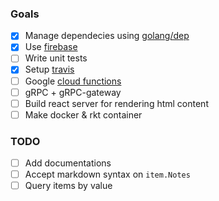 ### Goals

- [X] Manage dependecies using [golang/dep](https://github.com/golang/dep)
- [X] Use [firebase](https://firebase.google.com/)
- [ ] Write unit tests
- [X] Setup [travis](https://travis-ci.org)
- [ ] Google [cloud functions](https://cloud.google.com/functions/)
- [ ] gRPC + gRPC-gateway
- [ ] Build react server for rendering html content
- [ ] Make docker & rkt container

### TODO
- [ ] Add documentations
- [ ] Accept markdown syntax on `item.Notes`
- [ ] Query items by value
